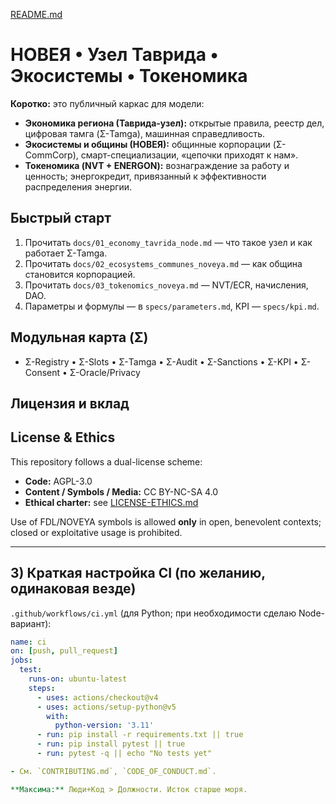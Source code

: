 [README.md](https://github.com/user-attachments/files/22188878/README.md)
# НОВЕЯ • Узел Таврида • Экосистемы • Токеномика

**Коротко:** это публичный каркас для модели:
- **Экономика региона (Таврида-узел):** открытые правила, реестр дел, цифровая тамга (Σ-Tamga), машинная справедливость.
- **Экосистемы и общины (НОВЕЯ):** общинные корпорации (Σ-CommCorp), смарт-специализации, «цепочки приходят к нам».
- **Токеномика (NVT + ENERGON):** вознаграждение за работу и ценность; энергокредит, привязанный к эффективности распределения энергии.

## Быстрый старт
1. Прочитать `docs/01_economy_tavrida_node.md` — что такое узел и как работает Σ-Tamga.
2. Прочитать `docs/02_ecosystems_communes_noveya.md` — как община становится корпорацией.
3. Прочитать `docs/03_tokenomics_noveya.md` — NVT/ECR, начисления, DAO.
4. Параметры и формулы — в `specs/parameters.md`, KPI — `specs/kpi.md`.

## Модульная карта (Σ)
- Σ-Registry • Σ-Slots • Σ-Tamga • Σ-Audit • Σ-Sanctions • Σ-KPI • Σ-Consent • Σ-Oracle/Privacy

## Лицензия и вклад

## License & Ethics

This repository follows a dual-license scheme:

- **Code:** AGPL-3.0  
- **Content / Symbols / Media:** CC BY-NC-SA 4.0  
- **Ethical charter:** see [LICENSE-ETHICS.md](./LICENSE-ETHICS.md)

Use of FDL/NOVEYA symbols is allowed **only** in open, benevolent contexts; closed or exploitative usage is prohibited.

---

## 3) Краткая настройка CI (по желанию, одинаковая везде)

`.github/workflows/ci.yml` (для Python; при необходимости сделаю Node-вариант):

```yaml
name: ci
on: [push, pull_request]
jobs:
  test:
    runs-on: ubuntu-latest
    steps:
      - uses: actions/checkout@v4
      - uses: actions/setup-python@v5
        with:
          python-version: '3.11'
      - run: pip install -r requirements.txt || true
      - run: pip install pytest || true
      - run: pytest -q || echo "No tests yet"

- См. `CONTRIBUTING.md`, `CODE_OF_CONDUCT.md`.

**Максима:** Люди+Код > Должности. Исток старше моря.
